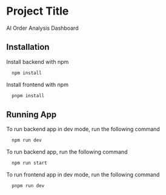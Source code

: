 # Project Title

AI Order Analysis Dashboard

## Installation

Install backend with npm

```bash
  npm install
```

Install frontend with npm

```bash
  pnpm install
```

## Running App

To run backend app in dev mode, run the following command

```bash
  npm run dev
```

To run backend app, run the following command

```bash
  npm run start
```

To run frontend app in dev mode, run the following command

```bash
  pnpm run dev
```

